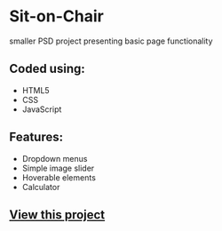 # Sit-on-Chair
smaller PSD project presenting basic page functionality

## Coded using: ##

* HTML5
* CSS
* JavaScript

## Features: ##

* Dropdown menus
* Simple image slider
* Hoverable elements
* Calculator

## [View this project](https://mdobski.github.io/Sit-on-Chair/) ##
